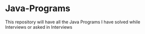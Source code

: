 # Java-Programs
This repository will have all the Java Programs I have solved while Interviews or asked in Interviews
